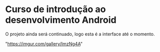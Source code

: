 ﻿# Curso de introdução ao desenvolvimento Android
 O projeto ainda será continuado, logo esta é a interface até o momento.
 
"https://imgur.com/gallery/ImzNg4A"
